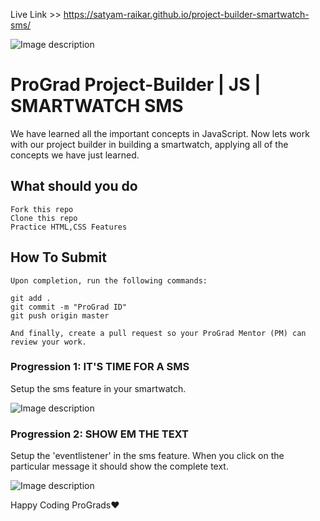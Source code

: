 Live Link >> https://satyam-raikar.github.io/project-builder-smartwatch-sms/

![Image description](https://i1.faceprep.in/ProGrad/prograd-logo.png)

# ProGrad Project-Builder | JS | SMARTWATCH SMS

We have learned all the important concepts in JavaScript. Now lets work with our project builder in building a smartwatch, applying all of the concepts we have just learned.

## What should you do
```
Fork this repo
Clone this repo
Practice HTML,CSS Features
```

## How To Submit
```
Upon completion, run the following commands:

git add .
git commit -m "ProGrad ID"
git push origin master

And finally, create a pull request so your ProGrad Mentor (PM) can review your work.
```

### Progression 1: IT'S TIME FOR A SMS
Setup the sms feature in your smartwatch.

![Image description](https://i1.faceprep.in/ProGrad/sm-2.PNG)
### Progression 2: SHOW EM THE TEXT
Setup the 'eventlistener' in the sms feature. When you click on the particular message it should show the complete text.

![Image description](https://i1.faceprep.in/ProGrad/sm-3.PNG)


Happy Coding ProGrads❤️

